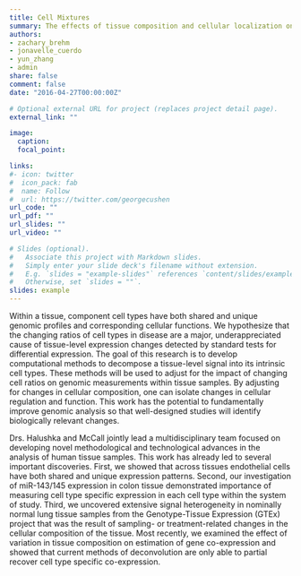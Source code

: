 ```yaml
---
title: Cell Mixtures
summary: The effects of tissue composition and cellular localization on genomic measurements.
authors:
- zachary_brehm
- jonavelle_cuerdo
- yun_zhang
- admin
share: false
comment: false
date: "2016-04-27T00:00:00Z"

# Optional external URL for project (replaces project detail page).
external_link: ""

image:
  caption: 
  focal_point: 

links:
#- icon: twitter
#  icon_pack: fab
#  name: Follow
#  url: https://twitter.com/georgecushen
url_code: ""
url_pdf: ""
url_slides: ""
url_video: ""

# Slides (optional).
#   Associate this project with Markdown slides.
#   Simply enter your slide deck's filename without extension.
#   E.g. `slides = "example-slides"` references `content/slides/example-slides.md`.
#   Otherwise, set `slides = ""`.
slides: example
---
```


Within a tissue, component cell types have both shared and unique genomic profiles and corresponding cellular functions. We hypothesize that the changing ratios of cell types in disease are a major, underappreciated cause of tissue-level expression changes detected by standard tests for differential expression. The goal of this research is to develop computational methods to decompose a tissue-level signal into its intrinsic cell types. These methods will be used to adjust for the impact of changing cell ratios on genomic measurements within tissue samples. By adjusting for changes in cellular composition, one can isolate changes in cellular regulation and function. This work has the potential to fundamentally improve genomic analysis so that well-designed studies will identify biologically relevant changes. 

Drs. Halushka and McCall jointly lead a multidisciplinary team focused on developing novel methodological and technological advances in the analysis of human tissue samples. This work has already led to several important discoveries. First, we showed that across tissues endothelial cells have both shared and unique expression patterns. Second, our investigation of miR-143/145 expression in colon tissue demonstrated importance of measuring cell type specific expression in each cell type within the system of study. Third, we uncovered extensive signal heterogeneity in nominally normal lung tissue samples from the Genotype-Tissue Expression (GTEx) project that was the result of sampling- or treatment-related changes in the cellular composition of the tissue. Most recently, we examined the effect of variation in tissue composition on estimation of gene co-expression and showed that current methods of deconvolution are only able to partial recover cell type specific co-expression.
